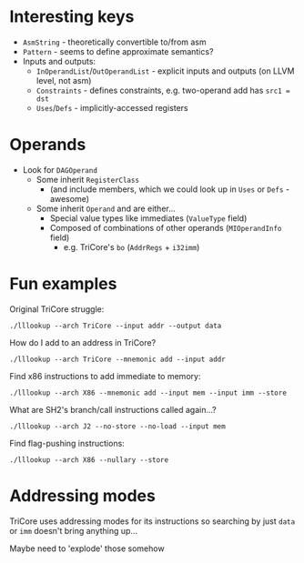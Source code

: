# Interesting keys

- `AsmString` - theoretically convertible to/from asm
- `Pattern` - seems to define approximate semantics?
- Inputs and outputs:
    - `InOperandList`/`OutOperandList` - explicit inputs and outputs (on LLVM level, not asm)
    - `Constraints` - defines constraints, e.g. two-operand add has `src1 = dst`
    - `Uses`/`Defs` - implicitly-accessed registers

# Operands

- Look for `DAGOperand`
    - Some inherit `RegisterClass`
        - (and include members, which we could look up in `Uses` or `Defs` - awesome)
    - Some inherit `Operand` and are either...
        - Special value types like immediates (`ValueType` field)
        - Composed of combinations of other operands (`MIOperandInfo` field)
            - e.g. TriCore's `bo` (`AddrRegs` + `i32imm`)


# Fun examples

Original TriCore struggle:

```
./lllookup --arch TriCore --input addr --output data
```

How do I add to an address in TriCore?

```
./lllookup --arch TriCore --mnemonic add --input addr
```

Find x86 instructions to add immediate to memory:

```
./lllookup --arch X86 --mnemonic add --input mem --input imm --store
```

What are SH2's branch/call instructions called again...?

```
./lllookup --arch J2 --no-store --no-load --input mem
```

Find flag-pushing instructions:

```
./lllookup --arch X86 --nullary --store
```

# Addressing modes

TriCore uses addressing modes for its instructions so searching by just `data` or `imm` doesn't
bring anything up...

Maybe need to 'explode' those somehow
